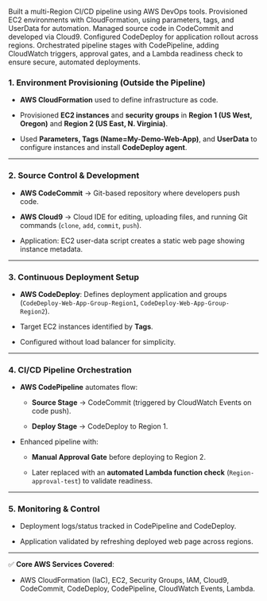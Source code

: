 Built a multi-Region CI/CD pipeline using AWS DevOps tools. Provisioned EC2 environments with CloudFormation, using parameters, tags, and UserData for automation. Managed source code in CodeCommit and developed via Cloud9. Configured CodeDeploy for application rollout across regions. Orchestrated pipeline stages with CodePipeline, adding CloudWatch triggers, approval gates, and a Lambda readiness check to ensure secure, automated deployments.

### **1. Environment Provisioning (Outside the Pipeline)**

- **AWS CloudFormation** used to define infrastructure as code.
    
- Provisioned **EC2 instances** and **security groups** in **Region 1 (US West, Oregon)** and **Region 2 (US East, N. Virginia)**.
    
- Used **Parameters, Tags (Name=My-Demo-Web-App)**, and **UserData** to configure instances and install **CodeDeploy agent**.
    

---

### **2. Source Control & Development**

- **AWS CodeCommit** → Git-based repository where developers push code.
    
- **AWS Cloud9** → Cloud IDE for editing, uploading files, and running Git commands (`clone`, `add`, `commit`, `push`).
    
- Application: EC2 user-data script creates a static web page showing instance metadata.
    

---

### **3. Continuous Deployment Setup**

- **AWS CodeDeploy**: Defines deployment application and groups (`CodeDeploy-Web-App-Group-Region1`, `CodeDeploy-Web-App-Group-Region2`).
    
- Target EC2 instances identified by **Tags**.
    
- Configured without load balancer for simplicity.
    

---

### **4. CI/CD Pipeline Orchestration**

- **AWS CodePipeline** automates flow:
    
    - **Source Stage** → CodeCommit (triggered by CloudWatch Events on code push).
        
    - **Deploy Stage** → CodeDeploy to Region 1.
        
- Enhanced pipeline with:
    
    - **Manual Approval Gate** before deploying to Region 2.
        
    - Later replaced with an **automated Lambda function check** (`Region-approval-test`) to validate readiness.
        

---

### **5. Monitoring & Control**

- Deployment logs/status tracked in CodePipeline and CodeDeploy.
    
- Application validated by refreshing deployed web page across regions.
    

---

✅ **Core AWS Services Covered**:

- AWS CloudFormation (IaC), EC2, Security Groups, IAM, Cloud9, CodeCommit, CodeDeploy, CodePipeline, CloudWatch Events, Lambda.